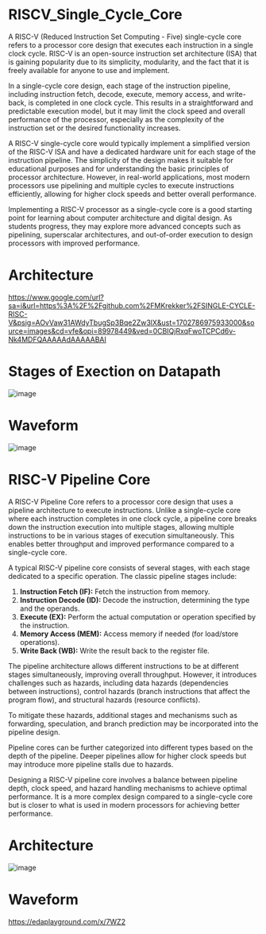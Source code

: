 # RISCV_Single_Cycle_Core

A RISC-V (Reduced Instruction Set Computing - Five) single-cycle core refers to a processor core design that executes each instruction in a single clock cycle. RISC-V is an open-source instruction set architecture (ISA) that is gaining popularity due to its simplicity, modularity, and the fact that it is freely available for anyone to use and implement.

In a single-cycle core design, each stage of the instruction pipeline, including instruction fetch, decode, execute, memory access, and write-back, is completed in one clock cycle. This results in a straightforward and predictable execution model, but it may limit the clock speed and overall performance of the processor, especially as the complexity of the instruction set or the desired functionality increases.

A RISC-V single-cycle core would typically implement a simplified version of the RISC-V ISA and have a dedicated hardware unit for each stage of the instruction pipeline. The simplicity of the design makes it suitable for educational purposes and for understanding the basic principles of processor architecture. However, in real-world applications, most modern processors use pipelining and multiple cycles to execute instructions efficiently, allowing for higher clock speeds and better overall performance.

Implementing a RISC-V processor as a single-cycle core is a good starting point for learning about computer architecture and digital design. As students progress, they may explore more advanced concepts such as pipelining, superscalar architectures, and out-of-order execution to design processors with improved performance.

# Architecture
https://www.google.com/url?sa=i&url=https%3A%2F%2Fgithub.com%2FMKrekker%2FSINGLE-CYCLE-RISC-V&psig=AOvVaw31AWdyTbugSp3Bqe2Zw3lX&ust=1702786975933000&source=images&cd=vfe&opi=89978449&ved=0CBIQjRxqFwoTCPCd6v-Nk4MDFQAAAAAdAAAAABAI

# Stages	of	Exection	on Datapath
![image](https://github.com/swapnilanand123/RISCV_Single_Cycle_Core/assets/143795450/ded8fe12-7968-43b1-822e-e3b4dd5a935c)

# Waveform
![image](https://github.com/swapnilanand123/RISCV_Single_Cycle_Core/assets/143795450/da8cb198-d6f8-44e2-a839-81c752d61091)

# RISC-V Pipeline Core
A RISC-V Pipeline Core refers to a processor core design that uses a pipeline architecture to execute instructions. Unlike a single-cycle core where each instruction completes in one clock cycle, a pipeline core breaks down the instruction execution into multiple stages, allowing multiple instructions to be in various stages of execution simultaneously. This enables better throughput and improved performance compared to a single-cycle core.

A typical RISC-V pipeline core consists of several stages, with each stage dedicated to a specific operation. The classic pipeline stages include:

1. **Instruction Fetch (IF):** Fetch the instruction from memory.
2. **Instruction Decode (ID):** Decode the instruction, determining the type and the operands.
3. **Execute (EX):** Perform the actual computation or operation specified by the instruction.
4. **Memory Access (MEM):** Access memory if needed (for load/store operations).
5. **Write Back (WB):** Write the result back to the register file.

The pipeline architecture allows different instructions to be at different stages simultaneously, improving overall throughput. However, it introduces challenges such as hazards, including data hazards (dependencies between instructions), control hazards (branch instructions that affect the program flow), and structural hazards (resource conflicts).

To mitigate these hazards, additional stages and mechanisms such as forwarding, speculation, and branch prediction may be incorporated into the pipeline design.

Pipeline cores can be further categorized into different types based on the depth of the pipeline. Deeper pipelines allow for higher clock speeds but may introduce more pipeline stalls due to hazards.

Designing a RISC-V pipeline core involves a balance between pipeline depth, clock speed, and hazard handling mechanisms to achieve optimal performance. It is a more complex design compared to a single-cycle core but is closer to what is used in modern processors for achieving better performance.

# Architecture
![image](https://github.com/swapnilanand123/RISCV_Single_Cycle_Core/assets/143795450/6132359d-6c15-4237-a9cb-a2a967da5f2c)

# Waveform
https://edaplayground.com/x/7WZ2

